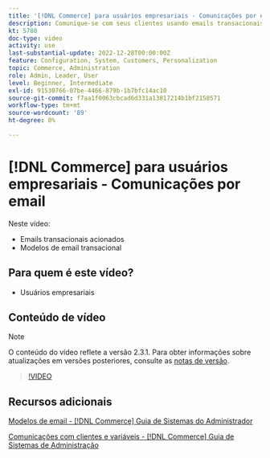 ```yaml
---
title: '[!DNL Commerce] para usuários empresariais - Comunicações por email'
description: Comunique-se com seus clientes usando emails transacionais acionados por suas ações na loja. Personalize e configure os modelos de email para sua loja.
kt: 5780
doc-type: video
activity: use
last-substantial-update: 2022-12-28T00:00:00Z
feature: Configuration, System, Customers, Personalization
topic: Commerce, Administration
role: Admin, Leader, User
level: Beginner, Intermediate
exl-id: 91530766-07be-4466-879b-1b7bfc14ac10
source-git-commit: f7aa1f0063cbcad6d331a13817214b1bf2158571
workflow-type: tm+mt
source-wordcount: '89'
ht-degree: 0%

---
```


# [!DNL Commerce] para usuários empresariais - Comunicações por email

Neste vídeo:

- Emails transacionais acionados
- Modelos de email transacional

## Para quem é este vídeo?

- Usuários empresariais

## Conteúdo de vídeo

>[!NOTE]
>
>O conteúdo do vídeo reflete a versão 2.3.1. Para obter informações sobre atualizações em versões posteriores, consulte as [notas de versão](https://experienceleague.adobe.com/docs/commerce-operations/release/notes/overview.html).

>[!VIDEO](https://video.tv.adobe.com/v/36190?quality=12&learn=on)

## Recursos adicionais

[Modelos de email - [!DNL Commerce] Guia de Sistemas do Administrador](https://experienceleague.adobe.com/docs/commerce-admin/systems/communications/email-templates.html)

[Comunicações com clientes e variáveis - [!DNL Commerce] Guia de Sistemas de Administração](https://experienceleague.adobe.com/docs/commerce-admin/systems/introduction.html#variables-and-customer-communications)
